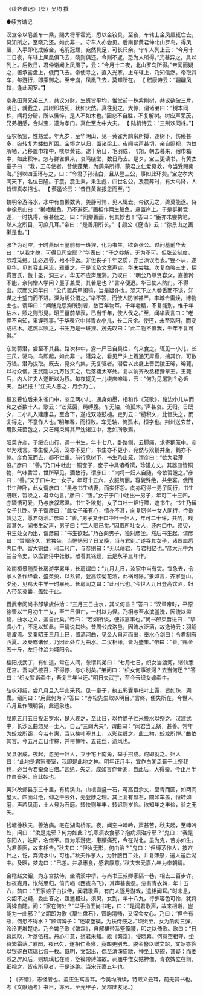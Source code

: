 《续齐谐记》（梁）吴均 撰  

●续齐谐记  

汉宣帝以皂盖车一乘，赐大将军霍光，悉以金铰具。至夜，车辖上金凤凰辄亡去，莫知所之，至晓乃还。如此非一。守车人亦尝见。后南郡黄君仲北山罗鸟，得凤凰，入手即化成紫金，毛羽冠翅，宛然具足，可长尺余。守车人列上云：“今月十二日夜，车辖上凤凰俱飞去，晓则俱还。今则不返，恐为人所得。”光甚异之，具以列上。后数日，君仲诣阙上凤凰子，云：“今月十二夜，北山罗鸟所得。”帝闻而疑之，置承露盘上，俄而飞去。帝使寻之，直入光家，止车辖上，乃知信然。帝取其车，每游行，即乘御之。至帝崩，凤凰飞去，莫知所在。 【 嵇康诗云：“翩翩凤辖，逢此网罗。”】  

京兆田真兄弟三人，共议分财。生资皆平均，惟堂前一株紫荆树，共议欲破三片。明日，就截之，其树即枯死，状如火然。真往见之，大惊，谓诸弟曰：“树本同株，闻将分斫，所以憔悴。是人不如木也。”因悲不自胜，不复解树。树应声荣茂，兄弟相感，合财宝，遂为孝门。真仕至太中大夫。 【 陆机诗云：“三荆欢同株。”】  

弘农杨宝，性慈爱。年九岁，至华阴山，见一黄雀为鸱枭所搏，逐树下，伤瘢甚多，宛转复为蝼蚁所困。宝怀之以归，置诸梁上。夜闻啼声甚切，亲自照视，为蚊所啮，乃移置巾箱中，啖以黄花。逮十余日，毛羽成，飞翔，朝去暮来，宿巾箱中，如此积年。忽与群雀俱来，哀鸣绕堂，数日乃去。是夕，宝三更读书，有黄衣童子曰：“我，王母使者。昔使蓬莱，为鸱枭所搏，蒙君之仁爱见救，今当受赐南海。”别以四玉环与之，曰：“令君子孙洁白，且从登三公，事如此环矣。”宝之孝大闻天下，名位日隆。子震，震生秉，秉生彪，四世名公。及震葬时，有大鸟降，人皆谓真孝招也。 【 蔡邕论云：“昔日黄雀报恩而至。”】  

魏明帝游洛水，水中有白獭数头，美静可怜，见人辄去。帝欲见之，终莫能遂。侍中徐景山曰：“獭嗜鲻鱼，乃不避死。”画板作两生鲻鱼，悬置岸上。于是群獭竞逐，一时执得，帝甚佳之。曰：“闻卿善画，何其妙也！”答曰：“臣亦未尝执笔，然人之所目，可庶几耳。”帝曰：“是善用所长。” 【 颜公《庭诰》云：“徐景山之画獭是也。”】  

张华为司空，于时燕昭王墓前有一斑狸，化为书生，欲诣张公。过问墓前华表曰：“以我才貌，可得见司空耶？”华表曰：“子之妙解，无为不可。但张公制度，恐难笼络。出必遇辱，殆不得返。非但丧子千年之质，亦当深误老表。”狸不从，遂见华。见其容止风流，雅重之。于是论及文章声实，华未尝胜。次复商略三史，探贯百氏，包十圣，洞三才，华无不应声屈滞。乃叹曰：“明公乃尊贤容众，嘉善矜不能，奈何憎人学问？墨子兼爱，其若是也？”言卒便退。华已使人防门。不得出。既而又问华曰：“公门置兵甲阑锜，当是疑仆也。恐天下之人卷舌而不谈，知谋之士望门而不进。深为明公惜之。”华不答，而使人防御甚严。丰城令雷焕，博物士也。谓华曰：“闻魅鬼忌狗所别者，数百年物耳。千年老精，不复能别。惟千年枯木，照之则形见。昭王墓前华表，已当千年，使人伐之。”至，闻华表言曰：“老狸不自知，果误我事。”于华表穴中得青衣小儿，长二尺余。使还，未至洛阳，而変成枯木。遂燃以照之，书生乃是一斑狸。茂先叹曰：“此二物不值我，千年不复可得。”  

东海蒋潜，尝至不其县。路次林中，露一尸已自臭烂，鸟来食之。辄见一小儿，长三尺，驱鸟，鸟即起，如此非一。潜异之，看见尸头上着通天犀纛，揣其价，可数万钱。潜乃拔取。既去，见众鸟集，无复驱者。潜后以此纛上晋武陵王晞，晞薨，以衬众僧。王武刚以九万钱买之，后落褚太宰处。复以饷齐故丞相豫章王。王薨后，内人江夫人遂断以为钗。每夜辄见一儿绕床啼叫，云：“何为见屠割？必诉天，当相报！”江夫人恶之，月余乃亡。  

桓玄篡位后来朱雀门中，忽见两小儿，通身如墨，相和作《笼歌》，路边小儿从而和之者数十人。歌云：“芒笼茵，绳缚腹。车无轴，倚孤木。”声甚哀。无归。日既夕，二小儿入建康县，至合下，遂成双漆鼓槌。吏列云：“槌积久，比恒失之，而复得之，不意作人也。”明年春，而桓败。车无轴，倚孤木，桓字也。荆州送玄首，用败笼茵包之，又芒绳束缚其尸沈诸江中，悉如所歌焉。  

阳羡许彦，于绥安山行，遇一书生，年十七八，卧路侧，云脚痛，求寄鹅笼中。彦以为戏言。书生便入笼，笼亦不更广，书生亦不更小，宛然与双鹅并坐，鹅亦不惊。彦负笼而去，都不觉重。前行息树下，书生乃出笼，谓彦曰：“欲为君薄设。”彦曰：“善。”乃口中吐出一铜奁子，奁子中具诸肴馔，珍馐方丈。其器皿皆铜物，气味香旨，世所罕见。酒数行，谓彦曰：“向将一妇人自随，今欲暂邀之。”彦曰：“善。”又于口中吐一女子，年可十五六，衣服绮丽，容貌殊绝，共坐宴。俄而书生醉卧，此女谓彦曰：“虽与书生结妻，而实怀怨。向亦窃得一男子同行，书生既眠，暂唤之，君幸勿言。”彦曰：“善。”女子于口中吐出一男子，年可二十三四，亦颖悟可爱，乃与彦叙寒温。书生卧欲觉，女子口吐一锦行障，遮书生。书生乃留女子共卧。男子谓彦曰：“此女子虽有心，情亦不甚，向复窃得一女人同行，今欲暂见之，愿君勿泄。”彦曰：“善。”男子又于口中吐一妇人，年可二十许，共酌，戏谈甚久。闻书生动声，男子曰：“二人眠已觉。”因取所吐女人，还内口中。须臾，书生处女乃出，谓彦曰：“书生欲起。”乃吞向男子，独对彦坐。然后书生起，谓彦曰：“暂眠遂久，君独坐，当悒悒邪？日又晚，当与君别。”遂吞其女子，诸器皿悉内口中。留大铜盘，可二尺广，与彦别曰：“无以藉君，与君相忆也。”彦大元中为兰台令史，以盘饷侍中张散。散看其铭题，云是永平三年作。  

汝南桓景随费长房游学累年，长房谓曰：“九月九日，汝家中当有灾。宜急去，令家人各作绛囊，盛茱萸，以系臂，登高饮菊花酒，此祸可除。”景如言，齐家登山。夕还，见鸡犬牛羊一时暴死。长房闻之曰：“此可代也。”今世人九日登高饮酒，妇人带茱萸囊，盖始于此。  

晋武帝问尚书郎挚虞仲洽：“三月三日曲水，其义何旨？”答曰：“汉章帝时，平原徐肇以三月初生三女，至三日俱亡，一村以为怪。乃相与至水滨盥洗，因流以滥觞，曲水之义，盖自此矣。”帝曰：“若如所谈，便非嘉事也。”尚书郎束晳进曰：“挚虞小生，不足以知此。臣请说其始。昔周公成洛邑，因流水泛酒，故逸诗云：羽觞随波流。又秦昭王三月上巳，置酒河曲，见金人自河而出，奉水心剑曰：令君制有西夏。及秦霸诸侯，乃因此处立为曲水。二汉相缘，皆为盛集。”帝曰：“善。”赐金五十斤，左迁仲洽为城阳令。  

桂阳成武丁，有仙道，常在人间，忽谓其弟曰：“七月七日，织女当渡河，诸仙悉还宫。吾向已被召，不得停，与尔别矣。”弟问曰：“织女何事渡河？去当何还？”答曰：“织女暂诣牵牛，吾复三年当还。”明日失武丁，至今云织女嫁牵牛。  

弘农邓绍，尝八月旦入华山采药。见一童子，执五彩囊承柏叶上露，皆如珠，满囊。绍问曰：“用此何为？”答曰：“赤松先生取以明目。”言终，便失所在。今世人八月旦作眼明袋，此遗象也。  

屈原五月五日投汨罗水，楚人哀之，至此日，以竹筒子贮米投水以祭之。汉建武中，长沙区曲忽见一士人，自云“三闾大夫”，谓曲曰：“闻君当见祭，甚善。常年为蛟龙所窃，今若有惠，当以楝叶塞其上，以彩丝缠之。此二物，蛟龙所惮。”曲依其言。今五月五日作粽，并带楝叶、五花丝，遗风也。  

吴县张成，夜起，忽见一妇人，立于宅上南角，举手招成。成即就之。妇人曰：“此地是君家蚕室，我即是此地之神。明年正月半，宜作白粥泛膏于上祭我也，必当令君蚕桑百倍。”言绝，失之。成如言作膏粥，自此后，大得蚕。今正月半作白膏粥，自此始也。  

吴兴故邺县东三十里，有梅溪山。山根直竖一石，可高百余丈，至青而圆，如两间屋大。四面斗绝，仰之干云外，无登陟之理。其上复有盘石，圆如车盖，恒转如磨，声若风雨，土人号为石磨。转快则年丰，转迟则岁俭。欲知年之丰俭，验之无失。  

钱塘徐秋夫，善治病。宅在湖沟桥东。夜，闻空中呻吟，声甚苦，秋夫起，至呻吟处，问曰：“汝是鬼邪？何为如此？饥寒须衣食邪？抱病须治疗邪？”鬼曰：“我是东阳人，姓斯，名僧平。昔为乐游吏，患腰痛死，今在湖北。虽为鬼，苦亦如生。为君善医，故来相告。”秋夫曰：“但汝无形，何由治？”鬼曰：“但缚茅作人，按穴针之，讫，弃流水中，可也。”秋夫作茅人，为针腰目二处，并复薄祭，遣人送后湖中。及暝，梦鬼曰：“已差。并承惠食，感君厚意。”秋夫宋元嘉六年为奉朝请。  

会稽赵文韶，为东宫扶侍，坐清溪中桥，与尚书王叔卿家隔一巷，相去二百步许。秋夜嘉月，怅然思归，倚门唱《西夜乌飞》，其声甚哀怨。忽有青衣婢，年十五六，前曰：“王家娘子白扶侍，闻君歌声，有门人逐月游戏，遣相闻耳。”时未息，文韶不之疑，委曲答之，亟邀相过。须臾，女到，年十八九，行步容色可怜，犹将两婢自随。问：“家在何处？“举手指王尚书宅，曰：“是闻君歌声，故来相诣，岂能为一曲邪？”文韶即为歌《草生盘石》，音韵清畅，又深会女心。乃曰：“但令有瓶，何患不得水？”顾谓婢子：“还取箜篌，为扶侍鼓之。”须臾至，女为酌两三弹，泠泠更增楚绝。乃令婢子歌《繁霜》，自解裙带系箜篌腰，叩之以倚歌。歌曰：“日暮风吹，叶落依枝。丹心寸意，愁君未知。歌《繁霜》，侵晓幕。何意空相守，坐待繁霜落。”歌阕，夜已久，遂相伫燕寝，竟四更别去。脱金簪以赠文韶，文韶亦答以银碗白琉璃匕各一枚。既明，文韶出，偶至清溪庙歇，神坐上见碗，甚疑；而委悉之屏风后，则琉璃匕在焉，箜篌带缚如故。祠庙中惟女姑神像，青衣婢立在前，细视之，皆夜所见者，于是遂绝。当宋元嘉五年也。  

【 《齐谐》，志怪者也。盖庄生寓言耳。今吴均所续，特取义云耳，前无其书也。考《文献通考》书目，亦云。至元甲子，吴郡陆友记。】  
